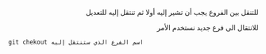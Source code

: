 <div dir="rtl">


للتنقل بين الفروع يجب أن تشير إليه أولا ثم تنتقل إليه للتعديل 

للانتقال الى فرع جديد نستخدم الأمر 
<div>

<div dir="ltr">

`git chekout اسم الفرع الذي ستنتقل إليه`

<div>